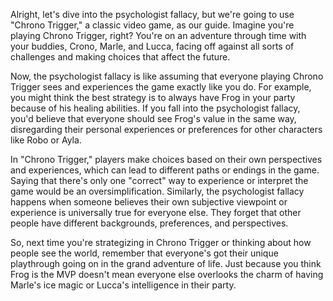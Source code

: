 Alright, let's dive into the psychologist fallacy, but we're going to use "Chrono Trigger," a classic video game, as our guide. Imagine you're playing Chrono Trigger, right? You're on an adventure through time with your buddies, Crono, Marle, and Lucca, facing off against all sorts of challenges and making choices that affect the future.

Now, the psychologist fallacy is like assuming that everyone playing Chrono Trigger sees and experiences the game exactly like you do. For example, you might think the best strategy is to always have Frog in your party because of his healing abilities. If you fall into the psychologist fallacy, you'd believe that everyone should see Frog's value in the same way, disregarding their personal experiences or preferences for other characters like Robo or Ayla.

In "Chrono Trigger," players make choices based on their own perspectives and experiences, which can lead to different paths or endings in the game. Saying that there's only one "correct" way to experience or interpret the game would be an oversimplification. Similarly, the psychologist fallacy happens when someone believes their own subjective viewpoint or experience is universally true for everyone else. They forget that other people have different backgrounds, preferences, and perspectives.

So, next time you're strategizing in Chrono Trigger or thinking about how people see the world, remember that everyone's got their unique playthrough going on in the grand adventure of life. Just because you think Frog is the MVP doesn't mean everyone else overlooks the charm of having Marle's ice magic or Lucca's intelligence in their party.